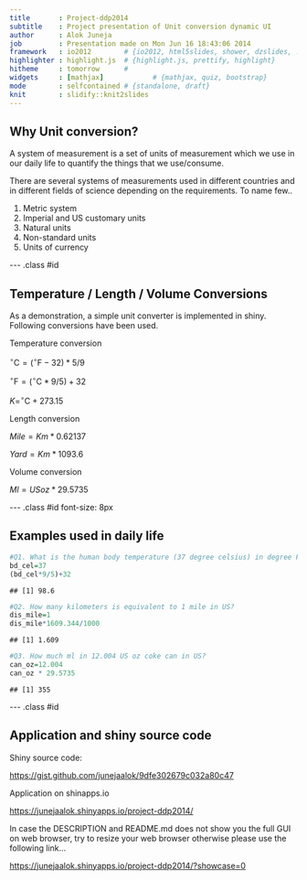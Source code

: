 ```yaml
---
title       : Project-ddp2014
subtitle    : Project presentation of Unit conversion dynamic UI
author      : Alok Juneja
job         : Presentation made on Mon Jun 16 18:43:06 2014
framework   : io2012        # {io2012, html5slides, shower, dzslides, ...}
highlighter : highlight.js  # {highlight.js, prettify, highlight}
hitheme     : tomorrow      # 
widgets     : [mathjax]            # {mathjax, quiz, bootstrap}
mode        : selfcontained # {standalone, draft}
knit        : slidify::knit2slides
---
```


## Why Unit conversion?

A system of measurement is a set of units of measurement which we use in our daily life to quantify the things that we use/consume.

There are several systems of measurements used in different countries and in different fields of science depending on the requirements. To name few..

1. Metric system
2. Imperial and US customary units
3. Natural units
4. Non-standard units
5. Units of currency

--- .class #id 

## Temperature / Length / Volume Conversions

As a demonstration, a simple unit converter is implemented in shiny. Following conversions have been used.

Temperature conversion

$^{\circ}\mathrm{C} = (^{\circ}\mathrm{F} - 32) * 5/9$

$^{\circ}\mathrm{F} = (^{\circ}\mathrm{C} * 9/5) + 32$ 

$K = ^{\circ}\mathrm{C} + 273.15$ 

Length conversion

$Mile = Km * 0.62137$

$Yard = Km * 1093.6$

Volume conversion

$Ml = US oz * 29.5735$

--- .class #id font-size: 8px

## Examples used in daily life


```r
#Q1. What is the human body temperature (37 degree celsius) in degree Fahrenheit?
bd_cel=37
(bd_cel*9/5)+32
```

```
## [1] 98.6
```

```r
#Q2. How many kilometers is equivalent to 1 mile in US?
dis_mile=1
dis_mile*1609.344/1000
```

```
## [1] 1.609
```

```r
#Q3. How much ml in 12.004 US oz coke can in US? 
can_oz=12.004
can_oz * 29.5735
```

```
## [1] 355
```

--- .class #id 

## Application and shiny source code

Shiny source code:

https://gist.github.com/junejaalok/9dfe302679c032a80c47

Application on shinapps.io

https://junejaalok.shinyapps.io/project-ddp2014/

In case the DESCRIPTION  and README.md does not show you the full GUI on web browser, try to resize your web browser otherwise please use the following link... 

https://junejaalok.shinyapps.io/project-ddp2014/?showcase=0
